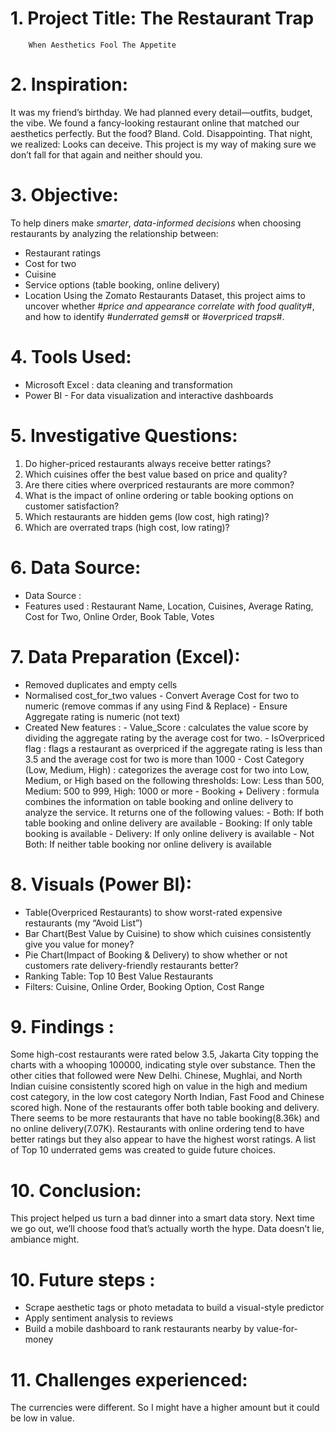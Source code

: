 # 1. Project Title: The Restaurant Trap
        When Aesthetics Fool The Appetite

# 2. Inspiration:
It was my friend’s birthday. We had planned every detail—outfits, budget, the vibe. We found a fancy-looking restaurant online that matched our aesthetics perfectly. But the food? Bland. Cold. Disappointing. That night, we realized: Looks can deceive. This project is my way of making sure we don’t fall for that again and neither should you.

# 3. Objective: 
To help diners make *smarter*, *data-informed decisions* when choosing restaurants by analyzing the relationship between:
- Restaurant ratings
- Cost for two
- Cuisine
- Service options (table booking, online delivery)
- Location
Using the Zomato Restaurants Dataset, this project aims to uncover whether #*price and appearance correlate with food quality*#, and how to identify #*underrated gems*# or #*overpriced traps*#.

# 4. Tools Used:
- Microsoft Excel : data cleaning and transformation
- Power BI - For data visualization and interactive dashboards

# 5. Investigative Questions:
1. Do higher-priced restaurants always receive better ratings?
2. Which cuisines offer the best value based on price and quality?
3. Are there cities where overpriced restaurants are more common?
4. What is the impact of online ordering or table booking options on customer satisfaction?
5. Which restaurants are hidden gems (low cost, high rating)?
6. Which are overrated traps (high cost, low rating)?

# 6. Data Source:
- Data Source :
- Features used : Restaurant Name, Location, Cuisines, Average Rating, Cost for Two, Online Order, Book Table, Votes

# 7. Data Preparation (Excel):
- Removed duplicates and empty cells
- Normalised cost_for_two values
        - Convert Average Cost for two to numeric (remove commas if any using Find & Replace)
        - Ensure Aggregate rating is numeric (not text)
- Created New features :
          - Value_Score :  calculates the value score by dividing the aggregate rating by the average cost for two.
          - IsOverpriced flag : flags a restaurant as overpriced if the aggregate rating is less than 3.5 and the average cost for two is more than 1000
          - Cost Category (Low, Medium, High) : categorizes the average cost for two into Low, Medium, or High based on the following thresholds: Low: Less than 500, Medium: 500 to 999, High: 1000 or more
          - Booking + Delivery : formula combines the information on table booking and online delivery to analyze the service. It returns one of the following values:
                        - Both: If both table booking and online delivery are available
                        - Booking: If only table booking is available
                        - Delivery: If only online delivery is available
                        - Not Both: If neither table booking nor online delivery is available

# 8. Visuals (Power BI):
- Table(Overpriced Restaurants) to show worst-rated expensive restaurants (my “Avoid List”)
- Bar Chart(Best Value by Cuisine) to show which cuisines consistently give you value for money?
- Pie Chart(Impact of Booking & Delivery) to show whether or not customers rate delivery-friendly restaurants better?
- Ranking Table: Top 10 Best Value Restaurants
- Filters: Cuisine, Online Order, Booking Option, Cost Range

# 9.  Findings :
Some high-cost restaurants were rated below 3.5, Jakarta City topping the charts with a whooping 100000, indicating style over substance. Then the other cities that followed were New Delhi.
Chinese, Mughlai, and North Indian cuisine consistently scored high on value in the high and medium cost category, in the low cost category North Indian, Fast Food and Chinese scored high.
None of the restaurants offer both table booking and delivery. There seems to be more restaurants that have no table booking(8.36k) and no online delivery(7.07K). Restaurants with online ordering tend to have better ratings but they also appear to have the highest worst ratings.
A list of Top 10 underrated gems was created to guide future choices.

# 10. Conclusion:
This project helped us turn a bad dinner into a smart data story. Next time we go out, we’ll choose food that’s actually worth the hype. Data doesn’t lie, ambiance might.

# 10. Future steps :
- Scrape aesthetic tags or photo metadata to build a visual-style predictor
- Apply sentiment analysis to reviews
- Build a mobile dashboard to rank restaurants nearby by value-for-money

# 11. Challenges experienced:
The currencies were different. So I might have a higher amount but it could be low in value.




